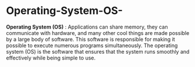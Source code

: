 # Operating-System-OS-

**Operating System (OS)** : Applications can share memory, they can communicate with hardware, and many other cool things are made possible by a large body of software. This software is responsible for making it possible to execute numerous programs simultaneously. The operating system (OS) is the software that ensures that the system runs smoothly and effectively while being simple to use.
